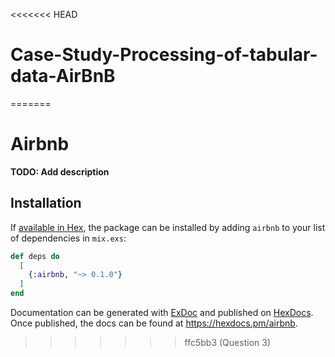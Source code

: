 <<<<<<< HEAD
# Case-Study-Processing-of-tabular-data-AirBnB
=======
# Airbnb

**TODO: Add description**

## Installation

If [available in Hex](https://hex.pm/docs/publish), the package can be installed
by adding `airbnb` to your list of dependencies in `mix.exs`:

```elixir
def deps do
  [
    {:airbnb, "~> 0.1.0"}
  ]
end
```

Documentation can be generated with [ExDoc](https://github.com/elixir-lang/ex_doc)
and published on [HexDocs](https://hexdocs.pm). Once published, the docs can
be found at <https://hexdocs.pm/airbnb>.

>>>>>>> ffc5bb3 (Question 3)
